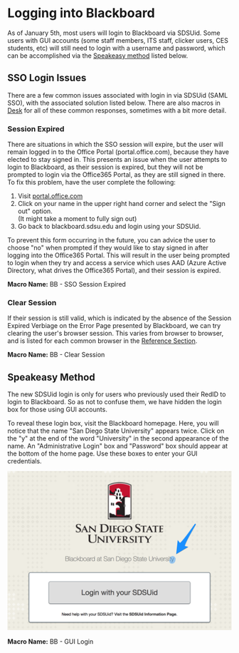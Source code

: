 # Logging into Blackboard

As of January 5th, most users will login to Blackboard via SDSUid. Some users with GUI accounts \(some staff members, ITS staff, clicker users, CES students, etc\) will still need to login with a username and password, which can be accomplished via the [Speakeasy method](#speakeasy-method) listed below.

## SSO Login Issues

There are a few common issues associated with login in via SDSUid \(SAML SSO\), with the associated solution listed below. There are also macros in [Desk](/ops/fs/desk.md) for all of these common responses, sometimes with a bit more detail.

### Session Expired

There are situations in which the SSO session will expire, but the user will remain logged in to the Office Portal \(portal.office.com\), because they have elected to stay signed in. This presents an issue when the user attempts to login to Blackboard, as their session is expired, but they will not be prompted to login via the Office365 Portal, as they are still signed in there. To fix this problem, have the user complete the following:  
1. Visit [portal.office.com](https://portal.office.com)  
2. Click on your name in the upper right hand corner and select the "Sign out" option.  
\(It might take a moment to fully sign out\)  
3. Go back to blackboard.sdsu.edu and login using your SDSUid.

To prevent this form occurring in the future, you can advice the user to choose "no" when prompted if they would like to stay signed in after logging into the Office365 Portal. This will result in the user being prompted to login when they try and access a service which uses AAD \(Azure Active Directory, what drives the Office365 Portal\), and their session is expired.

**Macro Name:** BB - SSO Session Expired

### Clear Session

If their session is still valid, which is indicated by the absence of the Session Expired Verbiage on the Error Page presented by Blackboard, we can try clearing the user's browser session. This varies from browser to browser, and is listed for each common browser in the [Reference Section](/ref/clear_session.md).

**Macro Name:** BB - Clear Session

## Speakeasy Method

The new SDSUid login is only for users who previously used their RedID to login to Blackboard. So as not to confuse them, we have hidden the login box for those using GUI accounts.

To reveal these login box, visit the Blackboard homepage. Here, you will notice that the name "San Diego State University" appears twice. Click on the "y" at the end of the word "University" in the second appearance of the name. An "Administrative Login" box and "Password" box should appear at the bottom of the home page. Use these boxes to enter your GUI credentials.

![](/assets/bb-hidden-login.png)

**Macro Name:** BB - GUI Login

